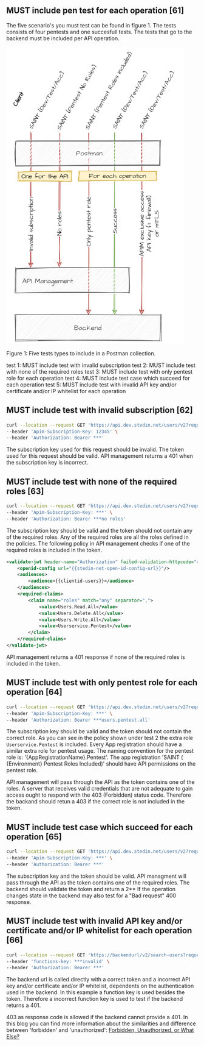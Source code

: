 ## MUST include pen test for each operation [61]

The five scenario's you must test can be found in figure 1. The tests consists of four pentests and one succesfull tests. The tests that go to the backend must be included per API operation.

![pentest.png](./img/pentest.png)

Figure 1: Five tests types to include in a Postman collection.

test 1: MUST include test with invalid subscription
test 2: MUST include test with none of the required roles
test 3: MUST include test with only pentest role for each operation
test 4: MUST include test case which succeed for each operation
test 5: MUST include test with invalid API key and/or certificate and/or IP whitelist for each operation

## MUST include test with invalid subscription [62]

```bash
curl --location --request GET 'https://api.dev.stedin.net/users/v2?requesterId=12345' \
--header 'Apim-Subscription-Key: 12345' \
--header 'Authorization: Bearer ***'
```

The subscription key used for this request should be invalid. The token used for this request should be valid.
API management returns a 401 when the subscription key is incorrect.

## MUST include test with none of the required roles [63]

```bash
curl --location --request GET 'https://api.dev.stedin.net/users/v2?requesterId=12345' \
--header 'Apim-Subscription-Key: ***' \
--header 'Authorization: Bearer ***no roles'
```

The subscription key should be valid and the token should not contain any of the required roles. Any of the required roles are all the roles defined in the policies. The following policy in API management checks if one of the required roles is included in the token.

```xml
<validate-jwt header-name="Authorization" failed-validation-httpcode="401" failed-validation-error-message="Unauthorized. Access token is missing or invalid." require-expiration-time="true" require-scheme="Bearer" require-signed-tokens="true" output-token-variable-name="jwt">
    <openid-config url="{{stedin-net-open-id-config-url}}"/>
    <audiences>
        <audience>{{clientid-users}}</audience>
    </audiences>
    <required-claims>
        <claim name="roles" match="any" separator=",">
            <value>Users.Read.All</value>
            <value>Users.Delete.All</value>
            <value>Users.Write.All</value>
            <value>Userservice.Pentest</value>
        </claim>
    </required-claims>
</validate-jwt>
```

API management returns a 401 response if none of the required roles is included in the token.

## MUST include test with only pentest role for each operation [64]

```bash
curl --location --request GET 'https://api.dev.stedin.net/users/v2?requesterId=12345' \
--header 'Apim-Subscription-Key: ***' \
--header 'Authorization: Bearer ***users.pentest.all'
```

The subscription key should be valid and the token should not contain the correct role. As you can see in the policy shown under test 2 the extra role `Userservice.Pentest` is included. Every App registration should have a similar extra role for pentest usage. The naming convention for the pentest role is: '{AppRegistrationName}.Pentest'. The app registration 'SAINT ( {Environment} Pentest Roles Included)' should have API permissions on the pentest role.

API management will pass through the API as the token contains one of the roles. A server that receives valid credentials that are not adequate to gain access ought to respond with the 403 (Forbidden) status code. Therefore the backand should retun a 403 if the correct role is not included in the token.

## MUST include test case which succeed for each operation [65]

```bash
curl --location --request GET 'https://api.dev.stedin.net/users/v2?requesterId=12345' \
--header 'Apim-Subscription-Key: ***' \
--header 'Authorization: Bearer ***'
```

The subscription key and the token should be valid.
API managment will pass through the API as the token contains one of the required roles. The backend should validate the token and return a 2**
If the operation changes state in the backend may also test for a "Bad request" 400 response.

## MUST include test with invalid API key and/or certificate and/or IP whitelist for each operation [66]

```bash
curl --location --request GET 'https://backendurl/v2/search-users?requesterId=12345' \
--header 'functions-key: ***invalid' \
--header 'Authorization: Bearer ***'
```

The backend url is called directly with a correct token and a incorrect API key and/or certificate and/or IP whitelist, dependents on the authentication used in the backend. In this example a function key is used besides the token. Therefore a incorrect function key is used to test if the backend returns a 401.

403 as response code is allowed if the backend cannot provide a 401. In this blog you can find more information about the similarities and difference between 'forbidden' and 'unauthorized': [Forbidden, Unauthorized, or What Else?](https://auth0.com/blog/forbidden-unauthorized-http-status-codes/)
